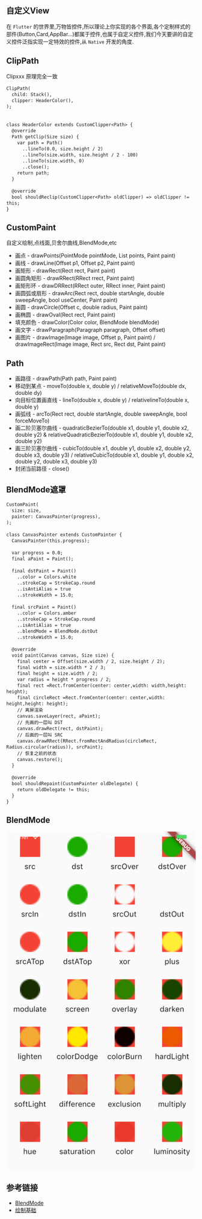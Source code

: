 ## 自定义View
在 `Flutter` 的世界里,万物皆控件,所以理论上你实现的各个界面,各个定制样式的部件(Button,Card,AppBar...)都属于控件,也属于自定义控件,我们今天要讲的自定义控件泛指实现一定特效的控件,从 `Native` 开发的角度.

## ClipPath
Clipxxx 原理完全一致

```
ClipPath(
  child: Stack(),
  clipper: HeaderColor(),
);


class HeaderColor extends CustomClipper<Path> {
  @override
  Path getClip(Size size) {
    var path = Path()
      ..lineTo(0.0, size.height / 2)
      ..lineTo(size.width, size.height / 2 - 100)
      ..lineTo(size.width, 0)
      ..close();
    return path;
  }

  @override
  bool shouldReclip(CustomClipper<Path> oldClipper) => oldClipper != this;
}
```

## CustomPaint
自定义绘制,点线面,贝舍尔曲线,BlendMode,etc
- 画点 - drawPoints(PointMode pointMode, List points, Paint paint)
- 画线 - drawLine(Offset p1, Offset p2, Paint paint)
- 画矩形 - drawRect(Rect rect, Paint paint)
- 画圆角矩形 - drawRRect(RRect rrect, Paint paint)
- 画矩形环 - drawDRRect(RRect outer, RRect inner, Paint paint)  
- 画圆弧或扇形 - drawArc(Rect rect, double startAngle, double sweepAngle, bool useCenter, Paint paint)
- 画圆 - drawCircle(Offset c, double radius, Paint paint)
- 画椭圆 - drawOval(Rect rect, Paint paint)
- 填充颜色 - drawColor(Color color, BlendMode blendMode)
- 画文字 - drawParagraph(Paragraph paragraph, Offset offset)
- 画图片 - drawImage(Image image, Offset p, Paint paint) / drawImageRect(Image image, Rect src, Rect dst, Paint paint)

## Path
- 画路径 - drawPath(Path path, Paint paint)
- 移动到某点 - moveTo(double x, double y) / relativeMoveTo(double dx, double dy)
- 向目标位置画直线 - lineTo(double x, double y) / relativelineTo(double x, double y)
- 画弧线 - arcTo(Rect rect, double startAngle, double sweepAngle, bool forceMoveTo)
- 画二阶贝塞尔曲线 - quadraticBezierTo(double x1, double y1, double x2, double y2) & relativeQuadraticBezierTo(double x1, double y1, double x2, double y2) 
- 画三阶贝塞尔曲线 - cubicTo(double x1, double y1, double x2, double y2, double x3, double y3) / relativeCubicTo(double x1, double y1, double x2, double y2, double x3, double y3) 
- 封闭当前路径 - close()

## BlendMode遮罩
```
CustomPaint(
  size: size,
  painter: CanvasPainter(progress),
);

class CanvasPainter extends CustomPainter {
  CanvasPainter(this.progress);

  var progress = 0.0;
  final aPaint = Paint();

  final dstPaint = Paint()
    ..color = Colors.white
    ..strokeCap = StrokeCap.round
    ..isAntiAlias = true
    ..strokeWidth = 15.0;

  final srcPaint = Paint()
    ..color = Colors.amber
    ..strokeCap = StrokeCap.round
    ..isAntiAlias = true
    ..blendMode = BlendMode.dstOut
    ..strokeWidth = 15.0;

  @override
  void paint(Canvas canvas, Size size) {
    final center = Offset(size.width / 2, size.height / 2);
    final width = size.width * 2 / 3;
    final height = size.width / 2;
    var radius = height * progress / 2;
    final rect =Rect.fromCenter(center: center,width: width,height: height);
    final circleRect =Rect.fromCenter(center: center,width: height,height: height);
    // 离屏渲染
    canvas.saveLayer(rect, aPaint);
    // 先画的一层叫 DST
    canvas.drawRect(rect, dstPaint);
    // 后画的一层叫 SRC
    canvas.drawRRect(RRect.fromRectAndRadius(circleRect, Radius.circular(radius)), srcPaint);
    // 恢复之前的状态
    canvas.restore();
  }

  @override
  bool shouldRepaint(CustomPainter oldDelegate) {
    return oldDelegate != this;
  }
}
```

## BlendMode
![](assets/img/blendmode.png)

## 参考链接
- [BlendMode](https://api.flutter.dev/flutter/dart-ui/BlendMode-class.html)
- [绘制基础](https://juejin.im/post/5c67a6a0f265da2dae510fa2)
